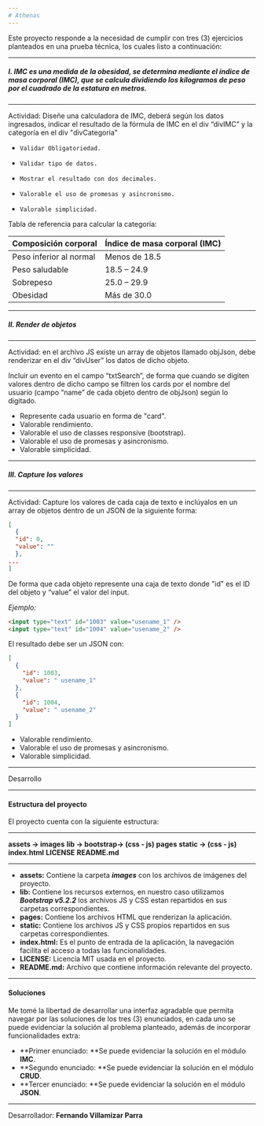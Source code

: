 ```yaml
---
# Athenas
---
```


Este proyecto responde a la necesidad de cumplir con tres (3) ejercicios planteados en una prueba técnica, los cuales listo a continuación:

---

##### I. IMC es una medida de la obesidad, se determina mediante el índice de masa corporal (IMC), que se calcula dividiendo los kilogramos de peso por el cuadrado de la estatura en metros.

---

Actividad: Diseñe una calculadora de IMC, deberá según los datos ingresados, indicar el resultado de la fórmula de IMC en el div “divIMC” y la categoría en el div "divCategoria"

-     Validar Obligatoriedad.
-     Validar tipo de datos.
-     Mostrar el resultado con dos decimales.
-     Valorable el uso de promesas y asincronismo.
-     Valorable simplicidad.

Tabla de referencia para calcular la categoría:

| Composición corporal    | Índice de masa corporal (IMC) |
| ----------------------- | ----------------------------- |
| Peso inferior al normal | Menos de 18.5                 |
| Peso saludable          | 18.5 – 24.9                   |
| Sobrepeso               | 25.0 – 29.9                   |
| Obesidad                | Más de 30.0                   |

---

##### II. Render de objetos

---

Actividad: en el archivo JS existe un array de objetos llamado objJson, debe renderizar en el div “divUser” los datos de dicho objeto.

Incluir un evento en el campo “txtSearch”, de forma que cuando se digiten valores dentro de dicho campo se filtren los cards por el nombre del usuario (campo “name” de cada objeto dentro de objJson) según lo digitado.

- Represente cada usuario en forma de "card".
- Valorable rendimiento.
- Valorable el uso de classes responsive (bootstrap).
- Valorable el uso de promesas y asincronismo.
- Valorable simplicidad.

---

##### III. Capture los valores

---

Actividad: Capture los valores de cada caja de texto e inclúyalos en un array de objetos dentro de un JSON de la siguiente forma:

```json
[
  {
  "id": 0,
  "value": ""
  },
...
]
```

De forma que cada objeto represente una caja de texto donde "id" es el ID del objeto y “value” el valor del input.

_Ejemplo:_

```html
<input type="text" id="1003" value="usename_1" />
<input type="text" id="1004" value="usename_2" />
```

El resultado debe ser un JSON con:

```json
[
  {
    "id": 1003,
    "value": " usename_1"
  },
  {
    "id": 1004,
    "value": " usename_2"
  }
]
```

- Valorable rendimiento.
- Valorable el uso de promesas y asincronismo.
- Valorable simplicidad.

---

Desarrollo

---

#### Estructura del proyecto

El proyecto cuenta con la siguiente estructura:

---

**assets -> images**
**lib -> bootstrap-> (css - js)**
**pages**
**static -> (css - js)**
**index.html**
**LICENSE**
**README.md**

---

- **assets:** Contiene la carpeta **_images_** con los archivos de imágenes del proyecto.
- **lib:** Contiene los recursos externos, en nuestro caso utilizamos **_Bootstrap v5.2.2_** los archivos JS y CSS estan repartidos en sus carpetas correspondientes.
- **pages:** Contiene los archivos HTML que renderizan la aplicación.
- **static:** Contiene los archivos JS y CSS propios repartidos en sus carpetas correspondientes.
- **index.html:** Es el punto de entrada de la aplicación, la navegación facilita el acceso a todas las funcionalidades.
- **LICENSE:** Licencia MIT usada en el proyecto.
- **README.md:** Archivo que contiene información relevante del proyecto.

---

#### Soluciones

Me tomé la libertad de desarrollar una interfaz agradable que permita navegar por las soluciones de los tres (3) enunciados, en cada uno se puede evidenciar la solución al problema planteado, además de incorporar funcionalidades extra:

- **Primer enunciado: **Se puede evidenciar la solución en el módulo **IMC**.
- **Segundo enunciado: **Se puede evidenciar la solución en el módulo **CRUD**.
- **Tercer enunciado: **Se puede evidenciar la solución en el módulo **JSON**.

---

Desarrollador:
**Fernando Villamizar Parra**
